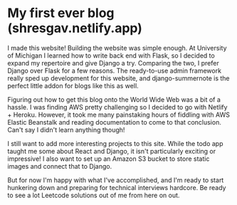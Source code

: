 # My first ever blog (shresgav.netlify.app)

I made this website! Building the website was simple enough. At University of Michigan I learned how to write back end with Flask, so I decided to expand my repertoire and give Django a try. Comparing the two, I prefer Django over Flask for a few reasons. The ready-to-use admin framework really sped up development for this website, and django-summernote is the perfect little addon for blogs like this as well. 

Figuring out how to get this blog onto the World Wide Web was a bit of a hassle. I was finding AWS pretty challenging so I decided to go with Netlify + Heroku. However, it took me many painstaking hours of fiddling with AWS Elastic Beanstalk and reading documentation to come to that conclusion. Can't say I didn't learn anything though!

I still want to add more interesting projects to this site. While the todo app taught me some about React and Django, it isn't particularly exciting or impressive! I also want to set up an Amazon S3 bucket to store static images and connect that to Django.

But for now I'm happy with what I've accomplished, and I'm ready to start hunkering down and preparing for technical interviews hardcore. Be ready to see a lot Leetcode solutions out of me from here on out.

